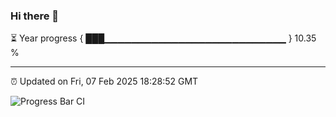 ### Hi there 👋

⏳ Year progress { ███▁▁▁▁▁▁▁▁▁▁▁▁▁▁▁▁▁▁▁▁▁▁▁▁▁▁▁ } 10.35 %

---

⏰ Updated on Fri, 07 Feb 2025 18:28:52 GMT

![Progress Bar CI](https://github.com/ZhaoGui/ZhaoGui/workflows/Progress%20Bar%20CI/badge.svg)
